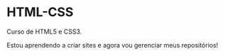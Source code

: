 # HTML-CSS
Curso de HTML5 e CSS3.

Estou aprendendo a criar sites e agora vou gerenciar meus repositórios!